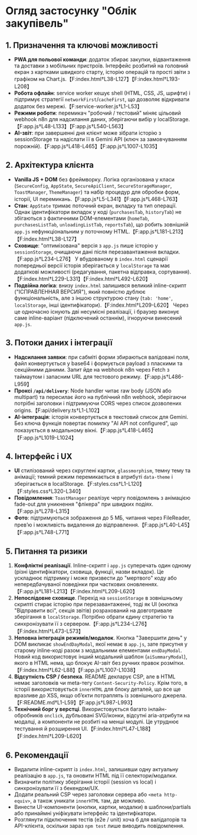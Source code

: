 # Огляд застосунку "Облік закупівель"

## 1. Призначення та ключові можливості
- **PWA для польової команди**: додаток збирає закупки, відвантаження та доставки з мобільних пристроїв. Інтерфейс розбитий на головний екран з картками швидкого старту, історію операцій та прості звіти з графіком на Chart.js.【F:index.html†L38-L127】【F:index.html†L193-L208】
- **Робота офлайн**: service worker кешує shell (HTML, CSS, JS, шрифти) і підтримує стратегії `networkFirst`/`cacheFirst`, що дозволяє відкривати додаток без мережі.【F:service-worker.js†L1-L53】
- **Режими роботи**: перемикач "робочий / тестовий" міняє цільовий webhook n8n для надсилання даних, зберігаючи вибір у localStorage.【F:app.js†L48-L133】【F:app.js†L540-L563】
- **AI-звіт**: при завершенні дня клієнт може зібрати історію з sessionStorage та надіслати її в Gemini API (ключ за замовчуванням порожній).【F:app.js†L418-L465】【F:app.js†L1007-L1035】

## 2. Архітектура клієнта
- **Vanilla JS + DOM** без фреймворку. Логіка організована у класи (`SecureConfig`, `AppState`, `SecureApiClient`, `SecureStorageManager`, `ToastManager`, `ThemeManager`) та набір процедур для обробки форм, історії, UI перемикань.【F:app.js†L5-L341】【F:app.js†L468-L763】
- **Стан**: `AppState` тримає поточний екран, вкладку та тип операції. Однак ідентифікатори вкладок у коді (`purchasesTab`, `historyTab`) не збігаються з фактичними DOM-елементами (`homeTab`, `purchasesListTab`, `unloadingListTab`, `reportsTab`), що робить зовнішній `app.js` нефункціональним у поточному HTML.【F:app.js†L181-L213】【F:index.html†L38-L127】
- **Сховище**: "оптимізована" версія з `app.js` пише історію у `sessionStorage`, очищаючи дані після перезавантаження вкладки.【F:app.js†L234-L276】 У вбудованому в `index.html` сценарії попередньої версії історія зберігається у `localStorage` та має додаткові можливості (редагування, пакетна відправка, сортування).【F:index.html†L229-L331】【F:index.html†L492-L620】
- **Подвійна логіка**: внизу `index.html` залишився великий inline-скрипт ("ІСПРАВЛЕННАЯ ВЕРСИЯ"), який повністю дублює функціональність, але з іншою структурою стану (`tab: 'home'`, `localStorage`, інші ідентифікатори).【F:index.html†L209-L620】 Через це одночасно існують дві несумісні реалізації, і браузер виконує саме inline-варіант (підключений останнім), ігноруючи винесений `app.js`.

## 3. Потоки даних і інтеграції
- **Надсилання заявки**: при сабміті форми збираються валідовані поля, файл конвертується у base64 і формується payload з пласкими та секційними даними. Запит йде на webhook n8n через Fetch з таймаутом і запасним URL для тестового режиму.【F:app.js†L486-L959】
- **Проксі `/api/delivery`**: Node handler читає raw body (JSON або multipart) та пересилає його на публічний n8n webhook, зберігаючи потрібні заголовки і підтримуючи CORS через список дозволених origins.【F:api/delivery.ts†L1-L102】
- **AI-інтеграція**: історія конвертується в текстовий список для Gemini. Без ключа функція повертає помилку "AI API not configured", що показується в модальному вікні.【F:app.js†L418-L465】【F:app.js†L1019-L1024】

## 4. Інтерфейс і UX
- **UI** стилізований через скруглені картки, `glassmorphism`, темну тему та анімації; темний режим перемикається в атрибуті `data-theme` і зберігається в localStorage.【F:styles.css†L1-L120】【F:styles.css†L320-L340】
- **Повідомлення**: `ToastManager` реалізує чергу повідомлень з анімацією fade-out для уникнення "флікера" при швидких подіях.【F:app.js†L278-L315】
- **Фото**: підтримуються зображення до 5 МБ, читання через FileReader, превʼю і можливість видалення до відправлення.【F:app.js†L40-L45】【F:app.js†L748-L771】

## 5. Питання та ризики
1. **Конфліктні реалізації**. Inline-скрипт і `app.js` суперечать один одному (різні ідентифікатори, сховища, функції, назви вкладок). Це ускладнює підтримку і може призвести до "мертвого" коду або непередбачуваної поведінки при часткових оновленнях.【F:app.js†L181-L213】【F:index.html†L209-L620】
2. **Непослідовне сховище**. Перехід на `sessionStorage` в зовнішньому скрипті стирає історію при перезавантаженні, тоді як UI (кнопка "Відправити всі", секція звітів) розрахований на довготривале зберігання в `localStorage`. Потрібно обрати єдину стратегію та синхронізувати її з сервером.【F:app.js†L234-L276】【F:index.html†L473-L573】
3. **Неповна інтеграція режимів/модалок**. Кнопка "Завершити день" у DOM викликає `showEndDayModal`, якої немає в `app.js`, зате присутня у старому inline-коді разом з модальними елементами `endDayModal`. Новий код використовує інший модальний шаблон (`aiSummaryModal`), якого в HTML нема, що блокує AI-звіт без ручних правок розмітки.【F:index.html†L62-L88】【F:app.js†L1007-L1038】
4. **Відсутність CSP / безпека**. README декларує CSP, але в HTML немає заголовків чи meta-тегу `Content-Security-Policy`. Крім того, в історії використовується `innerHTML` для блоку деталей, що все ще вразливе до XSS, якщо обʼєкти потраплять із зовнішнього джерела.【F:README.md†L1-L59】【F:app.js†L987-L993】
5. **Технічний борг у верстці**. Використовується багато інлайн-обробників `onclick`, дубльовані SVG/іконки, відсутні aria-атрибути на модалці, а компоненти не розбиті на менші модулі. Це утруднює тестування й розширення UI.【F:index.html†L47-L188】【F:index.html†L209-L620】

## 6. Рекомендації
- Видалити inline-скрипт із `index.html`, залишивши одну актуальну реалізацію в `app.js`, та оновити HTML під її селектори/модалки.
- Визначити політику зберігання історії (session vs local) і синхронізувати її з бекендом/UX.
- Додати реальний CSP через заголовки сервера або `<meta http-equiv>`, а також уникати `innerHTML` там, де можливо.
- Винести UI-компоненти (кнопки, картки, модалки) в шаблони/partials або принаймні уніфікувати інтерфейс та ідентифікатори.
- Розглянути підключення тестів (e2e / unit) хоча б для валідаторів та API-клієнта, оскільки зараз `npm test` лише виводить повідомлення.

